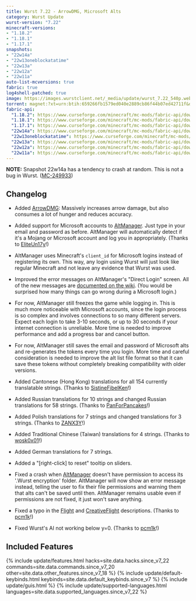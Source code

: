 ```yaml
---
title: Wurst 7.22 - ArrowDMG, Microsoft Alts
category: Wurst Update
wurst-version: "7.22"
minecraft-versions:
- "1.18.2"
- "1.18.1"
- "1.17.1"
snapshots:
- "22w14a"
- "22w13oneblockatatime"
- "22w13a"
- "22w12a"
- "22w11a"
auto-list-mcversions: true
fabric: true
log4shell-patched: true
image: https://images.wurstclient.net/_media/update/wurst_7.22_540p.webp
torrent: magnet:?xt=urn:btih:659266fb1579ed040e2889cb86f44b07ed42711f&dn=Wurst%207.22&tr=udp%3a%2f%2ftracker.opentrackr.org%3a1337%2fannounce&tr=udp%3a%2f%2ftracker.openbittorrent.com%3a6969%2fannounce&tr=http%3a%2f%2ftracker.openbittorrent.com%3a80%2fannounce&tr=udp%3a%2f%2fopentracker.i2p.rocks%3a6969%2fannounce&tr=https%3a%2f%2fopentracker.i2p.rocks%3a443%2fannounce&tr=udp%3a%2f%2fwww.torrent.eu.org%3a451%2fannounce&tr=udp%3a%2f%2ftracker.torrent.eu.org%3a451%2fannounce&tr=udp%3a%2f%2fopen.stealth.si%3a80%2fannounce&tr=udp%3a%2f%2fexodus.desync.com%3a6969%2fannounce&tr=udp%3a%2f%2fipv4.tracker.harry.lu%3a80%2fannounce&tr=udp%3a%2f%2ftracker.tiny-vps.com%3a6969%2fannounce&tr=udp%3a%2f%2ftracker.dler.org%3a6969%2fannounce&tr=udp%3a%2f%2fexplodie.org%3a6969%2fannounce&tr=udp%3a%2f%2ftracker.moeking.me%3a6969%2fannounce&tr=http%3a%2f%2ftracker4.itzmx.com%3a2710%2fannounce&tr=udp%3a%2f%2ftracker1.bt.moack.co.kr%3a80%2fannounce&tr=udp%3a%2f%2ftracker.zemoj.com%3a6969%2fannounce&tr=udp%3a%2f%2ftracker.theoks.net%3a6969%2fannounce&tr=udp%3a%2f%2ftracker.skyts.net%3a6969%2fannounce&tr=udp%3a%2f%2ftracker.monitorit4.me%3a6969%2fannounce
fabric-api:
  "1.18.2": https://www.curseforge.com/minecraft/mc-mods/fabric-api/download/3689020
  "1.18.1": https://www.curseforge.com/minecraft/mc-mods/fabric-api/download/3671143
  "1.17.1": https://www.curseforge.com/minecraft/mc-mods/fabric-api/download/3609590
  "22w14a": https://www.curseforge.com/minecraft/mc-mods/fabric-api/download/3737564
  "22w13oneblockatatime": https://www.curseforge.com/minecraft/mc-mods/fabric-api/download/3727667
  "22w13a": https://www.curseforge.com/minecraft/mc-mods/fabric-api/download/3725693
  "22w12a": https://www.curseforge.com/minecraft/mc-mods/fabric-api/download/3711016
  "22w11a": https://www.curseforge.com/minecraft/mc-mods/fabric-api/download/3697153
---
```

**NOTE:** Snapshot 22w14a has a tendency to crash at random. This is not a bug in Wurst. ([MC-249933](https://bugs.mojang.com/browse/MC-249933))

## Changelog

- Added [ArrowDMG](https://wurst.wiki/arrowdmg): Massively increases arrow damage, but also consumes a lot of hunger and reduces accuracy.

- Added support for Microsoft accounts to [AltManager](https://wurst.wiki/altmanager). Just type in your email and password as before. AltManager will automatically detect if it's a Mojang or Microsoft account and log you in appropriately. (Thanks to <a href="https://github.com/EliteUn17y">EliteUn17y</a>!)

- AltManager uses Minecraft's `client_id` for Microsoft logins instead of registering its own. This way, any login using Wurst will just look like regular Minecraft and not leave any evidence that Wurst was used.

- Improved the error messages on AltManager's "Direct Login" screen. All of the new messages are [documented on the wiki](https://wurst.wiki/altmanager#error_messages_and_what_they_mean). (You would be surprised how many things can go wrong during a Microsoft login.)

- For now, AltManager still freezes the game while logging in. This is much more noticeable with Microsoft accounts, since the login process is so complex and involves connections to so many different servers. Expect each login to take 3-10 seconds, or up to 30 seconds if your internet connection is unreliable. More time is needed to improve performance and add a progress bar and cancel button.

- For now, AltManager still saves the email and password of Microsoft alts and re-generates the tokens every time you login. More time and careful consideration is needed to improve the alt list file format so that it can save these tokens without completely breaking compatibility with older versions.

- Added Cantonese (Hong Kong) translations for all 154 currently translatable strings. (Thanks to <a href="https://github.com/SistineFibelKen">SistineFibelKen</a>!)

- Added Russian translations for 10 strings and changed Russian translations for 58 strings. (Thanks to <a href="https://github.com/PanForPancakes">PanForPancakes</a>!)

- Added Polish translations for 7 strings and changed translations for 3 strings. (Thanks to <a href="https://github.com/ZANX3Y">ZANX3Y</a>!)

- Added Traditional Chinese (Taiwan) translations for 4 strings. (Thanks to <a href="https://github.com/wosk0x01">wosk0x01</a>!)

- Added German translations for 7 strings.

- Added a "[right-click] to reset" tooltip on sliders.

- Fixed a crash when [AltManager](https://wurst.wiki/altmanager) doesn't have permission to access its '.Wurst encryption' folder. AltManager will now show an error message instead, telling the user to fix their file permissions and warning them that alts can't be saved until then. AltManager remains usable even if permissions are not fixed, it just won't save anything.

- Fixed a typo in the [Flight](https://wurst.wiki/flight) and [CreativeFlight](https://wurst.wiki/creativeflight) descriptions. (Thanks to <a href="https://github.com/pcm1k">pcm1k</a>!)

- Fixed Wurst's AI not working below y=0. (Thanks to <a href="https://github.com/pcm1k">pcm1k</a>!)

## Included Features

{% include update/features.html hacks=site.data.hacks.since_v7_22 commands=site.data.commands.since_v7_20 other=site.data.other_features.since_v7_18 %}
{% include update/default-keybinds.html keybinds=site.data.default_keybinds.since_v7 %}
{% include update/guis.html %}
{% include update/supported-languages.html languages=site.data.supported_languages.since_v7_22 %}
